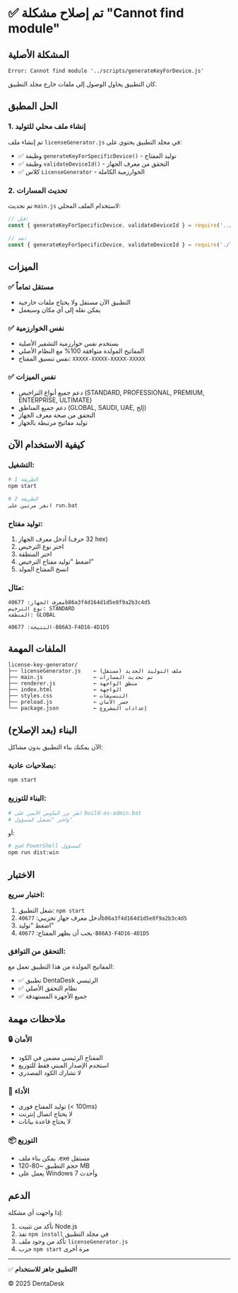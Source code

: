 # ✅ تم إصلاح مشكلة "Cannot find module"

## المشكلة الأصلية

```
Error: Cannot find module '../scripts/generateKeyForDevice.js'
```

كان التطبيق يحاول الوصول إلى ملفات خارج مجلد التطبيق.

## الحل المطبق

### 1. إنشاء ملف محلي للتوليد
تم إنشاء ملف `licenseGenerator.js` في مجلد التطبيق يحتوي على:
- ✅ وظيفة `generateKeyForSpecificDevice()` - توليد المفتاح
- ✅ وظيفة `validateDeviceId()` - التحقق من معرف الجهاز
- ✅ كلاس `LicenseGenerator` - الخوارزمية الكاملة

### 2. تحديث المسارات
تم تحديث `main.js` لاستخدام الملف المحلي:

```javascript
// قبل:
const { generateKeyForSpecificDevice, validateDeviceId } = require('../scripts/generateKeyForDevice.js')

// بعد:
const { generateKeyForSpecificDevice, validateDeviceId } = require('./licenseGenerator.js')
```

## الميزات

### ✅ مستقل تماماً
- التطبيق الآن مستقل ولا يحتاج ملفات خارجية
- يمكن نقله إلى أي مكان وسيعمل

### ✅ نفس الخوارزمية
- يستخدم نفس خوارزمية التشفير الأصلية
- المفاتيح المولدة متوافقة 100% مع النظام الأصلي
- نفس تنسيق المفتاح: `XXXXX-XXXXX-XXXXX-XXXXX`

### ✅ نفس الميزات
- دعم جميع أنواع التراخيص (STANDARD, PROFESSIONAL, PREMIUM, ENTERPRISE, ULTIMATE)
- دعم جميع المناطق (GLOBAL, SAUDI, UAE, إلخ)
- التحقق من صحة معرف الجهاز
- توليد مفاتيح مرتبطة بالجهاز

## كيفية الاستخدام الآن

### التشغيل:
```bash
# الطريقة 1
npm start

# الطريقة 2
انقر مرتين على run.bat
```

### توليد مفتاح:
1. أدخل معرف الجهاز (32 حرف hex)
2. اختر نوع الترخيص
3. اختر المنطقة
4. اضغط "توليد مفتاح الترخيص"
5. انسخ المفتاح المولد

### مثال:
```
معرف الجهاز: 40677b86a3f4d164d1d5e8f9a2b3c4d5
نوع الترخيص: STANDARD
المنطقة: GLOBAL

النتيجة: 40677-B86A3-F4D16-4D1D5
```

## الملفات المهمة

```
license-key-generator/
├── licenseGenerator.js    ← ملف التوليد الجديد (مستقل)
├── main.js                ← تم تحديث المسارات
├── renderer.js            ← منطق الواجهة
├── index.html             ← الواجهة
├── styles.css             ← التنسيقات
├── preload.js             ← جسر الأمان
└── package.json           ← إعدادات المشروع
```

## البناء (بعد الإصلاح)

الآن يمكنك بناء التطبيق بدون مشاكل:

### بصلاحيات عادية:
```bash
npm start
```

### البناء للتوزيع:
```bash
# انقر بزر الماوس الأيمن على build-as-admin.bat
# واختر "تشغيل كمسؤول"
```

أو:
```bash
# افتح PowerShell كمسؤول
npm run dist:win
```

## الاختبار

### اختبار سريع:
1. شغل التطبيق: `npm start`
2. أدخل معرف جهاز تجريبي: `40677b86a3f4d164d1d5e8f9a2b3c4d5`
3. اضغط "توليد"
4. يجب أن يظهر المفتاح: `40677-B86A3-F4D16-4D1D5`

### التحقق من التوافق:
المفاتيح المولدة من هذا التطبيق تعمل مع:
- ✅ تطبيق DentaDesk الرئيسي
- ✅ نظام التحقق الأصلي
- ✅ جميع الأجهزة المستهدفة

## ملاحظات مهمة

### 🔒 الأمان
- المفتاح الرئيسي مضمن في الكود
- استخدم الإصدار المبني فقط للتوزيع
- لا تشارك الكود المصدري

### 🎯 الأداء
- توليد المفتاح فوري (< 100ms)
- لا يحتاج اتصال إنترنت
- لا يحتاج قاعدة بيانات

### 📦 التوزيع
- يمكن بناء ملف .exe مستقل
- حجم التطبيق ~80-120 MB
- يعمل على Windows 7 وأحدث

## الدعم

إذا واجهت أي مشكلة:
1. تأكد من تثبيت Node.js
2. نفذ `npm install` في مجلد التطبيق
3. تأكد من وجود ملف `licenseGenerator.js`
4. جرب `npm start` مرة أخرى

---

✅ **التطبيق جاهز للاستخدام!**

© 2025 DentaDesk

